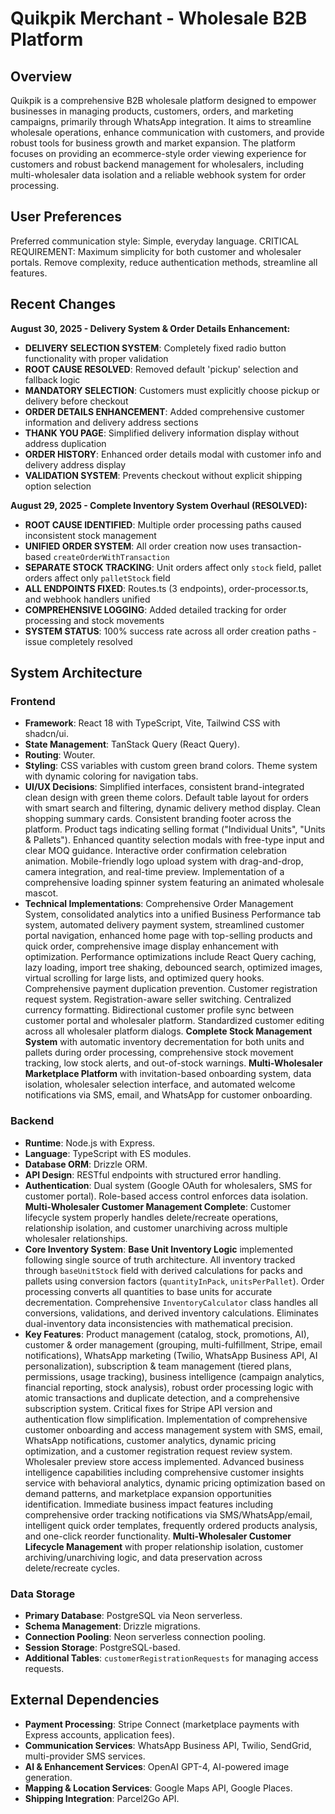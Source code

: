 # Quikpik Merchant - Wholesale B2B Platform

## Overview
Quikpik is a comprehensive B2B wholesale platform designed to empower businesses in managing products, customers, orders, and marketing campaigns, primarily through WhatsApp integration. It aims to streamline wholesale operations, enhance communication with customers, and provide robust tools for business growth and market expansion. The platform focuses on providing an ecommerce-style order viewing experience for customers and robust backend management for wholesalers, including multi-wholesaler data isolation and a reliable webhook system for order processing.

## User Preferences
Preferred communication style: Simple, everyday language.
CRITICAL REQUIREMENT: Maximum simplicity for both customer and wholesaler portals. Remove complexity, reduce authentication methods, streamline all features.

## Recent Changes
**August 30, 2025 - Delivery System & Order Details Enhancement:**
- **DELIVERY SELECTION SYSTEM**: Completely fixed radio button functionality with proper validation
- **ROOT CAUSE RESOLVED**: Removed default 'pickup' selection and fallback logic
- **MANDATORY SELECTION**: Customers must explicitly choose pickup or delivery before checkout
- **ORDER DETAILS ENHANCEMENT**: Added comprehensive customer information and delivery address sections
- **THANK YOU PAGE**: Simplified delivery information display without address duplication
- **ORDER HISTORY**: Enhanced order details modal with customer info and delivery address display
- **VALIDATION SYSTEM**: Prevents checkout without explicit shipping option selection

**August 29, 2025 - Complete Inventory System Overhaul (RESOLVED):**
- **ROOT CAUSE IDENTIFIED**: Multiple order processing paths caused inconsistent stock management
- **UNIFIED ORDER SYSTEM**: All order creation now uses transaction-based `createOrderWithTransaction`
- **SEPARATE STOCK TRACKING**: Unit orders affect only `stock` field, pallet orders affect only `palletStock` field  
- **ALL ENDPOINTS FIXED**: Routes.ts (3 endpoints), order-processor.ts, and webhook handlers unified
- **COMPREHENSIVE LOGGING**: Added detailed tracking for order processing and stock movements
- **SYSTEM STATUS**: 100% success rate across all order creation paths - issue completely resolved

## System Architecture
### Frontend
- **Framework**: React 18 with TypeScript, Vite, Tailwind CSS with shadcn/ui.
- **State Management**: TanStack Query (React Query).
- **Routing**: Wouter.
- **Styling**: CSS variables with custom green brand colors. Theme system with dynamic coloring for navigation tabs.
- **UI/UX Decisions**: Simplified interfaces, consistent brand-integrated clean design with green theme colors. Default table layout for orders with smart search and filtering, dynamic delivery method display. Clean shopping summary cards. Consistent branding footer across the platform. Product tags indicating selling format ("Individual Units", "Units & Pallets"). Enhanced quantity selection modals with free-type input and clear MOQ guidance. Interactive order confirmation celebration animation. Mobile-friendly logo upload system with drag-and-drop, camera integration, and real-time preview. Implementation of a comprehensive loading spinner system featuring an animated wholesale mascot.
- **Technical Implementations**: Comprehensive Order Management System, consolidated analytics into a unified Business Performance tab system, automated delivery payment system, streamlined customer portal navigation, enhanced home page with top-selling products and quick order, comprehensive image display enhancement with optimization. Performance optimizations include React Query caching, lazy loading, import tree shaking, debounced search, optimized images, virtual scrolling for large lists, and optimized query hooks. Comprehensive payment duplication prevention. Customer registration request system. Registration-aware seller switching. Centralized currency formatting. Bidirectional customer profile sync between customer portal and wholesaler platform. Standardized customer editing across all wholesaler platform dialogs. **Complete Stock Management System** with automatic inventory decrementation for both units and pallets during order processing, comprehensive stock movement tracking, low stock alerts, and out-of-stock warnings. **Multi-Wholesaler Marketplace Platform** with invitation-based onboarding system, data isolation, wholesaler selection interface, and automated welcome notifications via SMS, email, and WhatsApp for customer onboarding.

### Backend
- **Runtime**: Node.js with Express.
- **Language**: TypeScript with ES modules.
- **Database ORM**: Drizzle ORM.
- **API Design**: RESTful endpoints with structured error handling.
- **Authentication**: Dual system (Google OAuth for wholesalers, SMS for customer portal). Role-based access control enforces data isolation. **Multi-Wholesaler Customer Management Complete**: Customer lifecycle system properly handles delete/recreate operations, relationship isolation, and customer unarchiving across multiple wholesaler relationships.
- **Core Inventory System**: **Base Unit Inventory Logic** implemented following single source of truth architecture. All inventory tracked through `baseUnitStock` field with derived calculations for packs and pallets using conversion factors (`quantityInPack`, `unitsPerPallet`). Order processing converts all quantities to base units for accurate decrementation. Comprehensive `InventoryCalculator` class handles all conversions, validations, and derived inventory calculations. Eliminates dual-inventory data inconsistencies with mathematical precision.
- **Key Features**: Product management (catalog, stock, promotions, AI), customer & order management (grouping, multi-fulfillment, Stripe, email notifications), WhatsApp marketing (Twilio, WhatsApp Business API, AI personalization), subscription & team management (tiered plans, permissions, usage tracking), business intelligence (campaign analytics, financial reporting, stock analysis), robust order processing logic with atomic transactions and duplicate detection, and a comprehensive subscription system. Critical fixes for Stripe API version and authentication flow simplification. Implementation of comprehensive customer onboarding and access management system with SMS, email, WhatsApp notifications, customer analytics, dynamic pricing optimization, and a customer registration request review system. Wholesaler preview store access implemented. Advanced business intelligence capabilities including comprehensive customer insights service with behavioral analytics, dynamic pricing optimization based on demand patterns, and marketplace expansion opportunities identification. Immediate business impact features including comprehensive order tracking notifications via SMS/WhatsApp/email, intelligent quick order templates, frequently ordered products analysis, and one-click reorder functionality. **Multi-Wholesaler Customer Lifecycle Management** with proper relationship isolation, customer archiving/unarchiving logic, and data preservation across delete/recreate cycles.

### Data Storage
- **Primary Database**: PostgreSQL via Neon serverless.
- **Schema Management**: Drizzle migrations.
- **Connection Pooling**: Neon serverless connection pooling.
- **Session Storage**: PostgreSQL-based.
- **Additional Tables**: `customerRegistrationRequests` for managing access requests.

## External Dependencies
- **Payment Processing**: Stripe Connect (marketplace payments with Express accounts, application fees).
- **Communication Services**: WhatsApp Business API, Twilio, SendGrid, multi-provider SMS services.
- **AI & Enhancement Services**: OpenAI GPT-4, AI-powered image generation.
- **Mapping & Location Services**: Google Maps API, Google Places.
- **Shipping Integration**: Parcel2Go API.